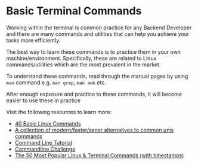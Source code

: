 # Basic Terminal Commands

Working within the terminal is common practice for any Backend Developer and there are many commands and utilities that can help you achieve your tasks more efficiently.

The best way to learn these commands is to practice them in your own machine/environment. Specifically, these are related to Linux commands/utilities which are the most prevalent in the market.

To understand these commands, read through the manual pages by using `man` command e.g. `man grep`, `man awk` etc.

After enough exposure and practice to these commands, it will become easier to use these in practice

Visit the following resources to learn more:

- [40 Basic Linux Commands](https://www.hostinger.com/tutorials/linux-commands)
- [A collection of modern/faster/saner alternatives to common unix commands](https://github.com/ibraheemdev/modern-unix)
- [Command Line Tutorial](https://www.learnenough.com/command-line-tutorial)
- [Commandline Challenge](https://cmdchallenge.com/)
- [The 50 Most Popular Linux & Terminal Commands (with timestamps)](https://www.youtube.com/watch?v=ZtqBQ68cfJc)
